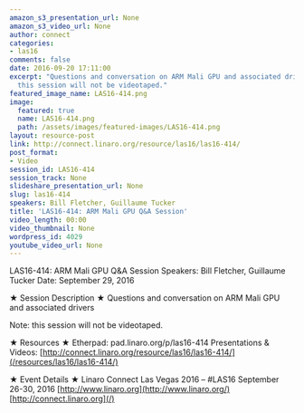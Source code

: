 ```yaml
---
amazon_s3_presentation_url: None
amazon_s3_video_url: None
author: connect
categories:
- las16
comments: false
date: 2016-09-20 17:11:00
excerpt: "Questions and conversation on ARM Mali GPU and associated drivers\n \n Note:
  this session will not be videotaped."
featured_image_name: LAS16-414.png
image:
  featured: true
  name: LAS16-414.png
  path: /assets/images/featured-images/LAS16-414.png
layout: resource-post
link: http://connect.linaro.org/resource/las16/las16-414/
post_format:
- Video
session_id: LAS16-414
session_track: None
slideshare_presentation_url: None
slug: las16-414
speakers: Bill Fletcher, Guillaume Tucker
title: 'LAS16-414: ARM Mali GPU Q&A Session'
video_length: 00:00
video_thumbnail: None
wordpress_id: 4029
youtube_video_url: None
---
```


LAS16-414: ARM Mali GPU Q&A Session
Speakers: Bill Fletcher, Guillaume Tucker
Date: September 29, 2016

★ Session Description ★
Questions and conversation on ARM Mali GPU and associated drivers

Note: this session will not be videotaped.

★ Resources ★
Etherpad: pad.linaro.org/p/las16-414
Presentations & Videos: [http://connect.linaro.org/resource/las16/las16-414/](/resources/las16/las16-414/)

★ Event Details ★
Linaro Connect Las Vegas 2016 – #LAS16
September 26-30, 2016
[http://www.linaro.org](http://www.linaro.org/)
[http://connect.linaro.org](/)